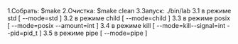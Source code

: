 1.Собрать: $make
2.Очистка: $make clean
3.Запуск: ./bin/lab 
3.1 в режиме std [ --mode=std ]
3.2 в режиме child [ --mode=child ]
3.3 в режиме posix [ --mode=posix --amount=int ]
3.4 в режиме kill [ --mode=kill--signal=int --pid=pid_t ]
3.5 в режиме pipe [ --mode=pipe ]